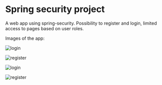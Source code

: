 # Spring security project

A web app using spring-security. Possibility to register and login, limited access to pages based on user roles.

Images of the app:

![login](https://user-images.githubusercontent.com/15927053/105481656-a3a93000-5ca7-11eb-92a4-ffdca726397f.PNG)

![register](https://user-images.githubusercontent.com/15927053/105481662-a441c680-5ca7-11eb-9e66-e3068223cd81.PNG)

![login](https://user-images.githubusercontent.com/15927053/105409422-b896ac80-5c30-11eb-81fa-3d91442c73ce.PNG)

![register](https://user-images.githubusercontent.com/15927053/105409417-b7657f80-5c30-11eb-8b7b-04a7b3029fad.PNG)
